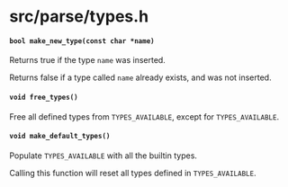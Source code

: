 # src/parse/types.h

#### `bool make_new_type(const char *name)`
Returns true if the type `name` was inserted.

Returns false if a type called `name` already exists, and was not inserted.

#### `void free_types()`
Free all defined types from `TYPES_AVAILABLE`, except for `TYPES_AVAILABLE`.

#### `void make_default_types()`
Populate `TYPES_AVAILABLE` with all the builtin types.

Calling this function will reset all types defined in `TYPES_AVAILABLE`.

